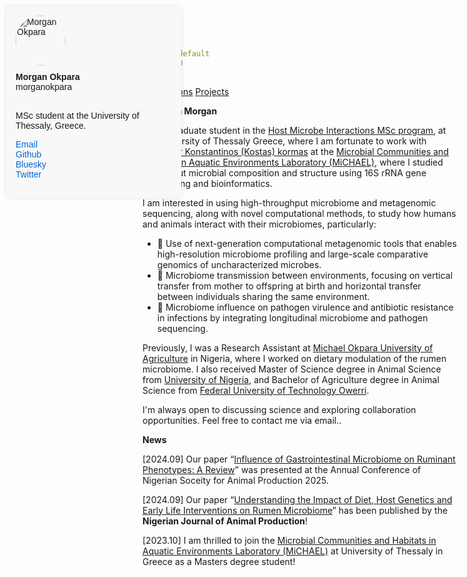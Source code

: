 ```yaml
---
layout: default
title: MO
---
```

[Publications](publications.md)                    [Projects](projects.md)

<style>
#profile-box {
  position: fixed;
  top: 10px;
  left: 10px;
  max-width: 250px;
  font-family: Arial, sans-serif;
  background: #f8f8f8;
  padding: 15px;
  border-radius: 8px;
  box-shadow: 0 0 8px rgba(0,0,0,0.1);
  z-index: 1000;
}
#profile-box img {
  width: 80px;
  height: 80px;
  border-radius: 50%;
  display: block;
  margin-bottom: 10px;
}
#profile-box a {
  color: #0366d6;
  text-decoration: none;
}
#profile-box a:hover {
  text-decoration: underline;
}
</style>

<div id="profile-box">
  <img src="https://github.com/morganokpara.png" alt="Morgan Okpara" />
  <strong>Morgan Okpara</strong><br>
  <span>morganokpara</span><br><br>

  MSc student at the University of Thessaly, Greece.<br>
  
  <a href="mailto:your.email@example.com" target="_blank">Email</a><br>
  <a href="https://github.com/morganokpara" target="_blank">Github</a><br>
  <a href="https://bsky.app/profile/morganokpara.bsky.social" target="_blank">Bluesky</a><br>
  <a href="https://twitter.com/morganokpara" target="_blank">Twitter</a>
</div>

**Hello, I’m Morgan**

I am a graduate student in the [Host Microbe Interactions MSc program](https://hosmic.uth.gr), at the University of                        Thessaly Greece, where I am fortunate to work with [Professor Konstantinos (Kostas) kormas](http://diae.uth.gr/Home/ViewProfile?link=kormas-konstantinos-kathigitis-dr_5) at the [Microbial Communities and Habitats in Aquatic  Environments Laboratory (MiCHAEL)](https://sites.google.com/site/kkormas), where I studied bovine gut microbial composition and structure using 16S rRNA gene sequencing and bioinformatics.

I am interested in using high-throughput microbiome and metagenomic sequencing, along with novel computational methods, to study how humans and animals interact with their microbiomes, particularly:
- 🧬 Use of next-generation computational metagenomic tools that enables high-resolution microbiome profiling and large-scale comparative genomics of uncharacterized microbes.  
- 👶 Microbiome transmission between environments, focusing on vertical transfer from mother to offspring at birth and horizontal transfer between individuals sharing the same environment. 
- 🦠 Microbiome influence on pathogen virulence and antibiotic resistance in infections by integrating longitudinal microbiome and pathogen sequencing.  

Previously, I was a Research Assistant at [Michael Okpara University of Agriculture](https://mouau.edu.ng) in Nigeria, where I worked on dietary modulation of the rumen microbiome. I also received Master of Science degree in Animal Science from [University of Nigeria](https://www.unn.edu.ng), and Bachelor of Agriculture degree in Animal Science from [Federal University of Technology Owerri](https://futo.edu.ng).

I'm always open to discussing science and exploring collaboration opportunities. Feel free to contact me via email..

**News**

[2024.09] Our paper “[Influence of Gastrointestinal Microbiome on Ruminant Phenotypes: A Review](https://njap.org.ng/index.php/njap/article/view/8779/7070)” was presented at the Annual Conference of Nigerian Soceity for Animal Production 2025.

[2024.09] Our paper “[Understanding the Impact of Diet, Host Genetics and Early Life Interventions on Rumen Microbiome](https://njap.org.ng/index.php/njap/article/view/7354)” has been published by the **Nigerian Journal of Animal Production**!

[2023.10] I am thrilled to join the [Microbial Communities and Habitats in Aquatic  Environments Laboratory (MiCHAEL)](https://sites.google.com/site/kkormas) at University of Thessaly in Greece as a Masters degree student!

<div style="display: flex; max-width: 1000px; margin: auto; padding: 20px; font-family: sans-serif;">

 
